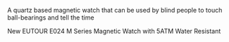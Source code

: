 A quartz based magnetic watch that can be used by blind people to touch ball-bearings and tell the time 

New EUTOUR E024 M Series Magnetic Watch with 5ATM Water Resistant
